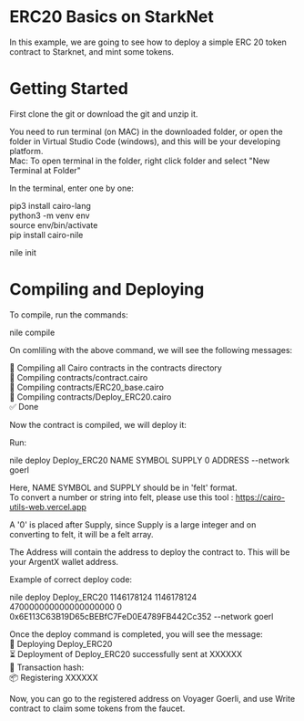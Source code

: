 # ERC20 Basics on StarkNet

In this example, we are going to see how to deploy a simple ERC 20 token contract to  Starknet, and mint some tokens. 

# Getting Started

First clone the git or download the git and unzip it.   

You need to run terminal (on MAC) in the downloaded folder, or open the folder in Virtual Studio Code (windows), and this will be your developing platform.  
Mac: To open terminal in the folder, right click folder and select  "New Terminal at Folder"  

In the terminal, enter one by one:    


pip3 install cairo-lang  
python3 -m venv env  
source env/bin/activate  
pip install cairo-nile  

nile init  

# Compiling and Deploying  

To compile, run the commands:  

nile compile  

On comliling with the above command, we will see the following messages:  

🤖 Compiling all Cairo contracts in the contracts directory  
🔨 Compiling contracts/contract.cairo  
🔨 Compiling contracts/ERC20_base.cairo  
🔨 Compiling contracts/Deploy_ERC20.cairo  
✅ Done  

Now the contract is compiled, we will deploy it:  


Run:  


nile deploy Deploy_ERC20 NAME SYMBOL SUPPLY 0 ADDRESS --network goerl  

Here, NAME SYMBOL and SUPPLY should be in 'felt' format.   
To convert a number or string into felt, please use this tool : https://cairo-utils-web.vercel.app

  
  A '0' is placed after Supply, since Supply is a large integer and on converting to felt, it will be a felt array. 

  The Address will contain the address to deploy the contract to. This will be your ArgentX wallet address.

Example of correct deploy code:
  
  
nile deploy Deploy_ERC20 1146178124 1146178124 470000000000000000000 0 0x6E113C63B19D65cBEBfC7FeD0E4789FB442Cc352 --network goerl  

Once the deploy command is completed, you will see the message:  
🚀 Deploying Deploy_ERC20    
⏳ ️Deployment of Deploy_ERC20 successfully sent at XXXXXX  
🧾 Transaction hash:  
📦 Registering XXXXXX  

Now, you can go to the registered address on Voyager Goerli, and use Write contract to claim some tokens from the faucet. 
